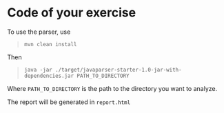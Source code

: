 # Code of your exercise

To use the parser, use

> `mvn clean install`

Then

> `java -jar ./target/javaparser-starter-1.0-jar-with-dependencies.jar PATH_TO_DIRECTORY`

Where `PATH_TO_DIRECTORY` is the path to the directory you want to analyze.

The report will be generated in `report.html`
